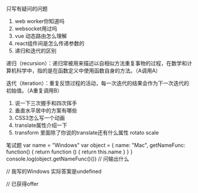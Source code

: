 只写有疑问的问题
1. web worker你知道吗
2. websocket用过吗
3. vue 动态路由怎么理解
4. react组件间是怎么传递参数的
5. 递归和迭代的区别
   
递归（recursion）：递归常被用来描述以自相似方法重复事物的过程，在数学和计算机科学中，指的是在函数定义中使用函数自身的方法。（A调用A）

迭代（iteration）：重复反馈过程的活动，每一次迭代的结果会作为下一次迭代的初始值。（A重复调用B）

1. 说一下三次握手和四次挥手
2. 垂直水平居中的方案有哪些
3. CSS3怎么写一个动画
4.  translate属性介绍一下
5.  transform 里面除了你说的translate还有什么属性
    rotato  scale


笔试题
var name = "Windows"
var object = {
  name: "Mac",
  getNameFunc: function() {
    return function () {
      return this.name
    }
  }
}
console.log(object.getNameFunc()())
// 问输出什么


// 我写的Windows 实际答案是undefined

// 已获得offer